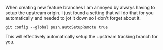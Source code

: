 When creating new feature branches I am annoyed by always having to setup the upstream origin. I just found a setting that will do that for you automatically and needed to jot it down so I don't forget about it.

`git config --global push.autoSetupRemote true`

This will effectively automatically setup the upstream tracking branch for you.


